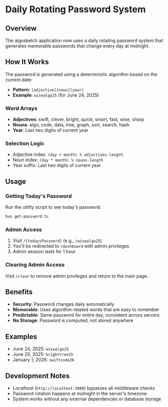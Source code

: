 # Daily Rotating Password System

## Overview

The algosketch application now uses a daily rotating password system that generates memorable passwords that change every day at midnight.

## How It Works

The password is generated using a deterministic algorithm based on the current date:

- **Pattern**: `[adjective][noun][year]`
- **Example**: `wisealgo25` (for June 24, 2025)

### Word Arrays

- **Adjectives**: swift, clever, bright, quick, smart, fast, wise, sharp
- **Nouns**: algo, code, data, tree, graph, sort, search, hash
- **Year**: Last two digits of current year

### Selection Logic

- Adjective index: `(day + month) % adjectives.length`
- Noun index: `(day * month) % nouns.length`
- Year suffix: Last two digits of current year

## Usage

### Getting Today's Password

Run the utility script to see today's password:

```bash
bun get-password.ts
```

### Admin Access

1. Visit `/{todaysPassword}` (e.g., `/wisealgo25`)
2. You'll be redirected to `/dashboard` with admin privileges
3. Admin session lasts for 1 hour

### Clearing Admin Access

Visit `/clear` to remove admin privileges and return to the main page.

## Benefits

- **Security**: Password changes daily automatically
- **Memorable**: Uses algorithm-related words that are easy to remember
- **Predictable**: Same password for entire day, consistent across servers
- **No Storage**: Password is computed, not stored anywhere

## Examples

- June 24, 2025: `wisealgo25`
- June 25, 2025: `brighttree25`
- January 1, 2026: `swiftcode26`

## Development Notes

- Localhost (`http://localhost:3000`) bypasses all middleware checks
- Password rotation happens at midnight in the server's timezone
- System works without any external dependencies or database storage
